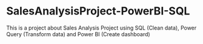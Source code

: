 # SalesAnalysisProject-PowerBI-SQL
This is a project about Sales Analysis Project using SQL (Clean data), Power Query (Transform data) and Power BI (Create dashboard)
